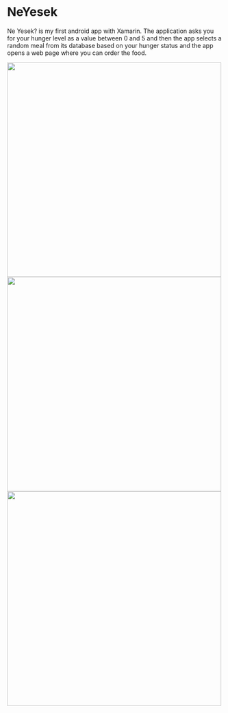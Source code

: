 # NeYesek

Ne Yesek? is my first android app with Xamarin. The application asks you for your hunger level as a value between 0 and 5 and then the app selects a random meal from its database based on your hunger status and the app opens a web page where you can order the food.


<img src="https://user-images.githubusercontent.com/57791061/112744812-efc86780-8fab-11eb-8bc2-bc344a6a89c6.jpeg" width="500" height="500">


<img src="https://user-images.githubusercontent.com/57791061/112744813-f1922b00-8fab-11eb-93d6-717bfdec822d.jpeg" width="500" height="500">


<img src="https://user-images.githubusercontent.com/57791061/112744814-f35bee80-8fab-11eb-99dc-8f1b395a6e42.jpeg" width="500" height="500">
